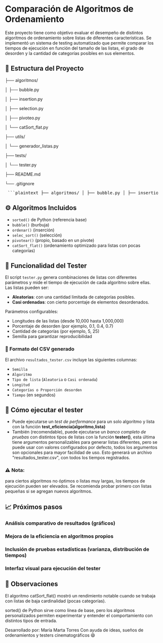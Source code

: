 # Comparación de Algoritmos de Ordenamiento

Este proyecto tiene como objetivo evaluar el desempeño de distintos algoritmos de ordenamiento sobre listas de diferentes características. Se implementó un sistema de testing automatizado que permite comparar los tiempos de ejecución en función del tamaño de las listas, el grado de desorden y la cantidad de categorías posibles en sus elementos.

## 📂 Estructura del Proyecto
├── algoritmos/

│   ├── bubble.py

│   ├── insertion.py

│   ├── selection.py

│   ├── pivoteo.py

│   └── catSort_flat.py

├── utils/

│   └── generador_listas.py

├── tests/

│   └── tester.py

├── README.md

└── .gitignore

<pre> ```plaintext ├── algoritmos/ │ ├── bubble.py │ ├── insertion.py │ ├── selection.py │ ├── pivoteo.py │ └── catSort_flat.py ├── utils/ │ └── generador_listas.py ├── tests/ │ └── tester.py ├── README.md └── .gitignore ``` </pre>


## ⚙️ Algoritmos Incluidos

- `sorted()` de Python (referencia base)
- `bubble()` (burbuja)
- `ordenar()` (inserción)
- `selec_sort()` (selección)
- `pivotear()` (propio, basado en un pivote)
- `catSort_flat()` (ordenamiento optimizado para listas con pocas categorías)

## 🧪 Funcionalidad del Tester

El script `tester.py` genera combinaciones de listas con diferentes parámetros y mide el tiempo de ejecución de cada algoritmo sobre ellas.  
Las listas pueden ser:
- **Aleatorias**: con una cantidad limitada de categorías posibles.
- **Casi ordenadas**: con cierto porcentaje de elementos desordenados.

Parámetros configurables:
- Longitudes de las listas (desde 10,000 hasta 1,000,000)
- Porcentaje de desorden (por ejemplo, 0.1, 0.4, 0.7)
- Cantidad de categorías (por ejemplo, 5, 25)
- Semilla para garantizar reproducibilidad

### 🧮 Formato del CSV generado

El archivo `resultados_tester.csv` incluye las siguientes columnas:

- `Semilla`
- `Algoritmo`
- `Tipo de lista` (`Aleatoria` o `Casi ordenada`)
- `Longitud`
- `Categorías o Proporción desorden`
- `Tiempo` (en segundos)

## 🚀 Cómo ejecutar el tester
* Puede ejecutarse un *test de performance* para un solo algoritmo y lista con la función **test_eficiencia(algoritmo,lista)**
* También (recomendable), puede ejecutarse un *banco completo de pruebas* con distintos tipos de listas con la función **tester()**, esta última tiene argumentos personalizables para generar listas diferentes, pero se puede usar con valores configurados por defecto, todos los argumentos son opcionales para mayor facilidad de uso. Esto generará un archivo "resultados_tester.csv", con todos los tiempos registrados.

### ⚠️ Nota:
para ciertos algoritmos no óptimos o listas muy largas, los tiempos de ejecución pueden ser elevados. Se recomienda probar primero con listas pequeñas si se agregan nuevos algoritmos.

## 📈 Próximos pasos
### Análisis comparativo de resultados (gráficos)

### Mejora de la eficiencia en algoritmos propios

### Inclusión de pruebas estadísticas (varianza, distribución de tiempos)

### Interfaz visual para ejecución del tester

## 🧠 Observaciones
El algoritmo catSort_flat() mostró un rendimiento notable cuando se trabaja con listas de baja cardinalidad (pocas categorías).

sorted() de Python sirve como línea de base, pero los algoritmos personalizados permiten experimentar y entender el comportamiento con distintos tipos de entrada.

Desarrollado por:
María Marta Torres
Con ayuda de ideas, sueños de ordenamientos y testers cinematográficos 😄
